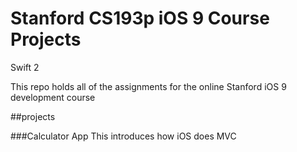 # Stanford CS193p iOS 9 Course Projects
Swift 2

This repo holds all of the assignments for the online Stanford iOS 9 development course

##projects

###Calculator App
This introduces how iOS does MVC
